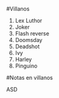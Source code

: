 #Villanos

1. Lex Luthor
2. Joker
3. Flash reverse
4. Doomsday
5. Deadshot
6. Ivy
7. Harley 
8. Pinguino

#Notas en villanos 

ASD
